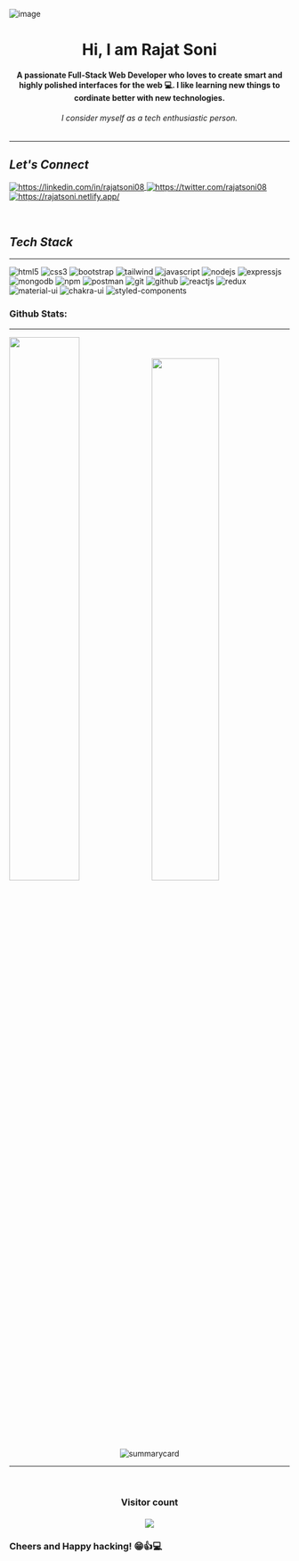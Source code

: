 ![image](https://www.crio.do/blog/content/images/2021/04/Full-stack-web-developer.png)

<h1 align="center">Hi, I am Rajat Soni</h1>
<h4 align="center">A passionate Full-Stack Web Developer who loves to create smart and highly polished interfaces for the web 💻. I like learning new things to cordinate better with new technologies.</h4>
<h6 align="center"><i>I consider myself as a tech  enthusiastic person.</i></h6>


<hr>
<h2><i>Let's Connect</i></h2>


<p align="left">
    <a href="https://linkedin.com/in/rajatsoni08">
        <img align="center" src="https://img.shields.io/badge/LinkedIn-0077B5?style=for-the-badge&logo=linkedin&logoColor=white" alt="https://linkedin.com/in/rajatsoni08" />
    </a>
    <a href="https://twitter.com/rajatsoni08">
        <img align="center" src="https://img.shields.io/badge/Twitter-1DA1F2?style=for-the-badge&logo=twitter&logoColor=white" alt="https://twitter.com/rajatsoni08" />
    </a>
    <a href="https://https://rajatsoni.netlify.app">
        <img align="center" src="https://img.shields.io/badge/Portfolio-18A303?style=for-the-badge&logo=ionic&logoColor=white" alt="https://rajatsoni.netlify.app/" />
    </a>
</p>
<br>


<h2><i>Tech Stack</i></h2>
<hr>
  
<p>
    <img src="https://img.shields.io/badge/HTML5-E34F26?style=for-the-badge&logo=html5&logoColor=white" alt="html5" />
    <img src="https://img.shields.io/badge/CSS3-1572B6?style=for-the-badge&logo=css3&logoColor=white" alt="css3" />
    <img src="https://img.shields.io/badge/Bootstrap-563D7C?style=for-the-badge&logo=bootstrap&logoColor=white" alt="bootstrap" />
    <img src="https://img.shields.io/badge/Tailwind_CSS-38B2AC?style=for-the-badge&logo=tailwind-css&logoColor=white" alt="tailwind" />
    <img src="https://img.shields.io/badge/JavaScript-323330?style=for-the-badge&logo=javascript&logoColor=F7DF1E" alt="javascript" />
    <img src="https://img.shields.io/badge/Node.js-339933?style=for-the-badge&logo=nodedotjs&logoColor=white" alt="nodejs" />
    <img src="https://img.shields.io/badge/Express.js-000000?style=for-the-badge&logo=express&logoColor=white" alt="expressjs" />
    <img src="https://img.shields.io/badge/MongoDB-4EA94B?style=for-the-badge&logo=mongodb&logoColor=white" alt="mongodb" />
    <img src="https://img.shields.io/badge/npm-CB3837?style=for-the-badge&logo=npm&logoColor=white" alt="npm" />
    <img src="https://img.shields.io/badge/Postman-FF6C37?style=for-the-badge&logo=Postman&logoColor=white" alt="postman" />
    <img src="https://img.shields.io/badge/Git-f44d27?style=for-the-badge&logo=git&logoColor=white" alt="git" />
    <img src="https://img.shields.io/badge/GitHub-100000?style=for-the-badge&logo=github&logoColor=white" alt="github" />
    <img src="https://img.shields.io/badge/React-20232A?style=for-the-badge&logo=react&logoColor=61DAFB" alt="reactjs" />
    <img src="https://img.shields.io/badge/Redux-593D88?style=for-the-badge&logo=redux&logoColor=white" alt="redux" />
    <img src="https://img.shields.io/badge/Material%20UI-007FFF?style=for-the-badge&logo=mui&logoColor=white" alt="material-ui" />
    <img src="https://img.shields.io/badge/Chakra%20UI-3bc7bd?style=for-the-badge&logo=chakraui&logoColor=white" alt="chakra-ui" />
    <img src="https://img.shields.io/badge/styled--components-DB7093?style=for-the-badge&logo=styled-components&logoColor=white" alt="styled-components" />
</p>

<h3 align="left">Github Stats:</h3>
<hr>
<div>
  <img width="50%"  src="https://github-readme-stats.vercel.app/api?username=Rajat-soni-vst-au4&show_icons=true&theme=midnight-purple" />
  <img width="49%"  src="https://github-readme-stats.vercel.app/api/top-langs/?username=Rajat-soni-vst-au4&layout=compact&theme=midnight-purple" />
</div>
 
<br />

<p align="center"><img src="https://github-profile-trophy.vercel.app/?username=Rajat-soni-vst-au4&no-frame=true" alt=""/></p>
<p align="center"><img src="https://github-profile-summary-cards.vercel.app/api/cards/profile-details?username=Rajat-soni-vst-au4&theme=tokyonight" alt="summarycard"/> </p>

<hr />
 
<br>
<h3 align="center"> 
  Visitor count <br><br>
  <img  src="https://profile-counter.glitch.me/Rajat-soni-vst-au4/count.svg" />
</h3>


### Cheers and Happy hacking! 😁👍💻
